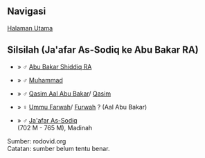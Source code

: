 ## Navigasi

[Halaman Utama][up] 

## Silsilah (Ja'afar As-Sodiq ke Abu Bakar RA)

*	» ♂ [Abu Bakar Shiddiq RA][623359]

*	» ♂ [Muhammad][623358]

*	» ♂ [Qasim Aal Abu Bakar][623357]/ [Qasim][103787]

*	» ♀ [Ummu Farwah][623356]/ [Furwah][103786] ? (Aal Abu Bakar)

*	» ♂ [Ja'afar As-Sodiq][70246]
	<br/>(702 M - 765 M), Madinah

Sumber: rodovid.org<br/>
Catatan: sumber belum tentu benar.

[up]: https://github.com/epsi-rns/catatan-silsilah/blob/master/README.md

[623359]: http://id.rodovid.org/wk/Orang:623359
[623358]: http://id.rodovid.org/wk/Orang:623358

[623357]: http://id.rodovid.org/wk/Orang:623357
[103787]: http://id.rodovid.org/wk/Orang:103787

[623356]: http://id.rodovid.org/wk/Orang:623356
[103786]: http://id.rodovid.org/wk/Orang:103786

[70246]:  http://id.rodovid.org/wk/Orang:70246
